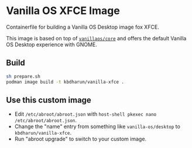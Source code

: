 # Vanilla OS XFCE Image

Containerfile for building a Vanilla OS Desktop image fox XFCE.

This image is based on top of [`vanillaos/core`](https://github.com/Vanilla-OS/desktop-image/pkgs/container/core) and offers the default
Vanilla OS Desktop experience with GNOME.

## Build

```bash
sh prepare.sh
podman image build -t kbdharun/vanilla-xfce .
```

## Use this custom image

- Edit `/etc/abroot/abroot.json` with `host-shell pkexec nano /etc/abroot/abroot.json`.
- Change the "name" entry from something like `vanilla-os/desktop` to `kbdharun/vanilla-xfce`.
- Run "abroot upgrade" to switch to your custom image.

